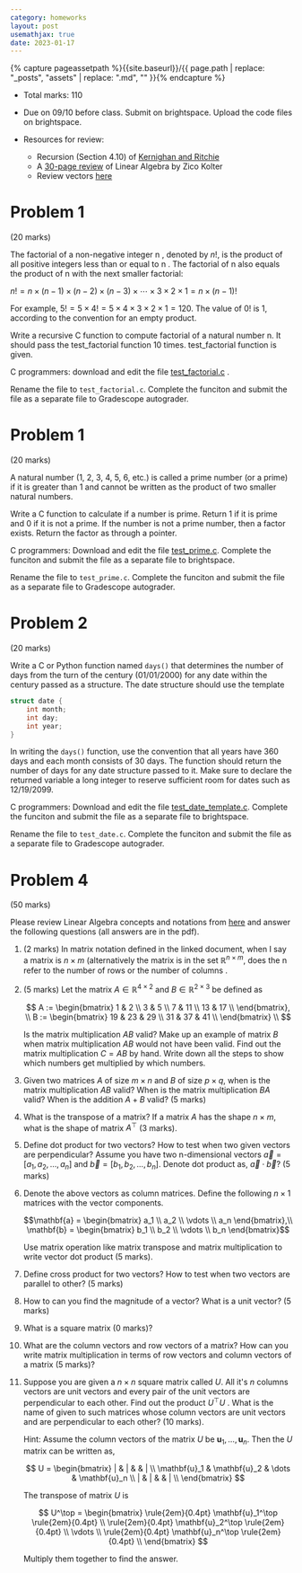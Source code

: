 ```yaml
---
category: homeworks
layout: post
usemathjax: true
date: 2023-01-17
---
```

{% capture pageassetpath %}{{site.baseurl}}/{{ page.path | replace: "_posts", "assets" | replace: ".md", "" }}{% endcapture %}

* Total marks: 110
* Due on 09/10 before class. Submit
  on brightspace. Upload the code files on brightspace.

* Resources for review:
    * Recursion (Section 4.10) of [Kernighan and Ritchie](https://archive.org/details/the-ansi-c-programming-language-by-brian-w.-kernighan-dennis-m.-ritchie.org/page/n1/mode/2up)
    * A [30-page review](http://cs229.stanford.edu/summer2020/cs229-linalg.pdf) of Linear Algebra by Zico Kolter
    * Review vectors [here](https://www.khanacademy.org/science/mechanics-essentials/xafb2c8d81b6e70e3:a-bullet-shot-from-a-gun-and-a-bullet-dropped-reach-the-ground-at-the-same-time-here-s-why)

# Problem 1
(20 marks)

The factorial of a non-negative integer n , denoted by $n!$, is the product of all positive integers less than or equal to n . The factorial of n also equals the product of n with the next smaller factorial:

$n ! = n × ( n − 1 ) × ( n − 2 ) × ( n − 3 ) × ⋯ × 3 × 2 × 1 = n × ( n − 1 ) !$

For example,
$5 ! = 5 × 4 ! = 5 × 4 × 3 × 2 × 1 = 120.$
The value of 0! is 1, according to the convention for an empty product.

Write a recursive C function to compute factorial of a natural number n. It should pass the test_factorial function 10 times. test_factorial function is given.

C programmers: download and edit the file [test_factorial.c]({{site.baseurl}}/assets/0000-00-02-prereq-hw/autograder/submission/test_factorial_template.c) .

Rename the file to `test_factorial.c`. Complete the funciton and submit the file as a separate file to Gradescope
autograder. 


# Problem 1
(20 marks)

A natural number (1, 2, 3, 4, 5, 6, etc.) is called a prime number (or a prime) if it is greater than 1 and cannot be written as the product of two smaller natural numbers.

Write a C function to calculate if a number is prime. Return 1 if it is prime and 0 if it is not a prime. If the number is not a prime number, then a factor exists. Return the factor as through a pointer.

C programmers: Download and edit the file [test_prime.c]({{site.baseurl}}/assets/0000-00-02-prereq-hw/autograder/submission/test_prime_template.c). Complete the funciton and submit the file as a separate file to brightspace.

Rename the file to `test_prime.c`. Complete the funciton and submit the file as a separate file to Gradescope
autograder. 

# Problem 2
(20 marks)

Write a C or Python function named `days()` that determines the number of days from the turn
of the century (01/01/2000) for any date within the century passed as a structure. The date structure should use the template

```c
struct date {
    int month;
    int day;
    int year;
}
```

In writing the `days()` function, use the convention that all years have 360 days and each
month consists of 30 days. The function should return the number of days for any date
structure passed to it. Make sure to declare the returned variable a long integer to reserve sufficient room for dates such as 12/19/2099.


C programmers: Download and edit the file [test_date_template.c]({{site.baseurl}}/assets/0000-00-02-prereq-hw/autograder/submission/test_date_template.c). Complete the funciton and submit the file as a separate file to brightspace.

Rename the file to `test_date.c`. Complete the funciton and submit the file as a separate file to Gradescope
autograder. 

<!--

# Problem 4: Probability and statistics
(30 marks)

1. Write the definitions of Random Variable, Expectation, and Variance. (5
   marks)
2. What is the difference between Expectation and a sample mean? When do they converge? (5 marks)
3. Write the three axioms (properties) of a Probability distribution (measure). (5 marks)
4. What is the difference between Probability density function,
   a Probability mass function and  Cumulative distribution function. (5
   marks)
5. Prove that for any Random Variable $X$, the variance $V(X) = E[X^2] - E[X]^2$. (5 marks)
6. Prove that $E[X^2] > 0$ (5 marks)

-->

<!-- 4. Prove that the expectation is a linear. $ E[\alpha X + \beta Y] = \alpha
   E[X] + \beta E[Y] $ for any real scalars $\alpha, \beta \in \mathbb{R}$ and random variables $X$ and $Y$ under conditions of finiteness (all integrals are finite). -->
<!-- 6. Define independent random variables. -->

<!--
# Problem 5

1. What is an unbiased estimator?
2. What the bias and variance of an estimator?
3. Let $X_1, X_2, \dots, X_n$ be a random sample of size n.
    1. Show that $X^2$ is a biased estimator for $\mu^2$.
    2. Find the amount of bias in this estimator.
    3. What happens to the bias as the sample size $n$ increases?
4. Aircrew escape systems are powered by a solid propellant. The burning rate of this propellant is an important product characteristic. Specifications require that the mean burning rate must be 50 cm/s. We know that the standard deviation of burning rate is $ \sigma = 2 cm/s$. The experimenter decides to specify a type I error probability or significance level of $\alpha = 0.05$. He selects a random sample of $n = 25$ and obtains a sample average burning rate of $x = 51.3 cm/s$. What conclusions should he draw?
-->

<!--
# Problem 6

Consider the data in [table-6-14.csv]({{ pageassetpath }}/table-6-14.csv), use C-programming to assist you in multiple linear regression, and answer the following questions. Use [regresssion.c]({{ pageassetpath }}/regression.c). It provides functions for reading csv file and plotting. They account 50 points of this assignment.
    1. Which of these six regressors will be kept in your final regression equation? Why? P-value = 0.10
    2. Find the regression coefficients for each regressor in your final equation.
    3. Give the overall multiple R for your final equation.
    4. Give the adjusted R square
    5. Out print your residual plots for your final regression equation and comment about your plots.
    -->

<!--
# Problem 5
(20 marks)

Resources: [Khan academy](https://www.khanacademy.org/math/multivariable-calculus)

1. Find the mininimum point the function $f(x) = x^2 - 6x + 33$ using
   calculus. Write the property of derivatives that made you reach the answer?
   (10 marks)

2. Find the mininimum point the function $f(x, y) = x^2 - 6x + y^2 - 8x - xy +
   33$ using calculus. Write the property of derivatives that made you reach
   the answer? (10 marks)

-->

# Problem 4
(50 marks)

Please review Linear Algebra concepts and notations from [here](http://cs229.stanford.edu/summer2020/cs229-linalg.pdf) and answer the following questions (all answers are in the pdf).

1. (2 marks) In matrix notation defined in the linked document, when I say a matrix is $n \times m$ (alternatively the matrix is in the set $\mathbb{R}^{n \times m}$, does the n refer to the number of rows or the number of columns .

2. (5 marks) Let the matrix $A \in \mathbb{R}^{4 \times 2}$ and $B \in \mathbb{R}^{2
   \times 3}$ be defined as

    $$
     A := \begin{bmatrix} 1 &  2 \\
                         3 &  5 \\
                          7 & 11 \\
                          13 & 17 \\
          \end{bmatrix}, \\
     B := \begin{bmatrix} 19 & 23 & 29 \\
                         31 & 37 & 41 \\
          \end{bmatrix} \\
    $$

    Is the matrix multiplication $AB$ valid? Make up an example of matrix $B$
    when matrix multiplication $AB$ would not have been valid. Find out the
    matrix multiplication $C = AB$ by hand. Write down all the steps to show
    which numbers get multiplied by which numbers.

3. Given two matrices $A$ of size $m \times n$ and $B$ of size $p \times q$,
   when is the matrix multiplication $AB$ valid? When is the matrix
   multiplication $BA$ valid? When is the addition $A + B$ valid? (5 marks)

4. What is the transpose of a matrix? If a matrix $A$ has the shape
   $n \times m$, what is the shape of matrix $A^\top$ (3 marks).

4. Define dot product for two vectors? How to test when two given vectors are
   perpendicular? Assume you have two n-dimensional vectors $\vec{a} = [a_1, a_2, \dots, a_n]$ and $\vec{b} = [b_1, b_2, \dots, b_n]$. Denote dot product as, $\vec{a} \cdot \vec{b}$? (5 marks)

5. Denote the above vectors as column matrices. Define the following $n \times
   1$ matrices with the vector components.

   $$\mathbf{a} = \begin{bmatrix} a_1 \\ a_2 \\ \vdots \\ a_n \end{bmatrix},\\
   \mathbf{b} = \begin{bmatrix} b_1 \\ b_2 \\ \vdots \\ b_n \end{bmatrix}$$

   Use matrix operation like matrix transpose and matrix multiplication to
   write vector dot product (5 marks).

8. Define cross product for two vectors? How to test when two vectors are
   parallel to other? (5 marks)

9. How to can you find the magnitude of a vector? What is a unit vector? (5
   marks)

10. What is a square matrix (0 marks)?

11. What are the column vectors and row vectors of a matrix? How can you write
    matrix multiplication in terms of row vectors and column vectors of a
    matrix (5 marks)?

12. Suppose you are given a $n \times n$ square matrix called $U$. All it's
    $n$ columns vectors are unit vectors and every pair of the unit vectors
    are perpendicular to each other. Find out the product $U^\top U$ . What is the name of given to such matrices whose column vectors
    are unit vectors and are perpendicular to each other? (10
    marks).

    Hint: Assume the column vectors of the matrix $U$ be $\mathbf{u}_1, \dots,
    \mathbf{u}_n$. Then the $U$ matrix can be written as,

    $$ U = \begin{bmatrix}
    | & | & & | \\
    \mathbf{u}_1 & \mathbf{u}_2 & \dots & \mathbf{u}_n \\
    | & | & & | \\
    \end{bmatrix}
    $$

    The transpose of matrix $U$ is

    $$ U^\top = \begin{bmatrix}
    \rule{2em}{0.4pt} \mathbf{u}_1^\top \rule{2em}{0.4pt} \\ \rule{2em}{0.4pt} \mathbf{u}_2^\top \rule{2em}{0.4pt} \\ \vdots \\
    \rule{2em}{0.4pt} \mathbf{u}_n^\top \rule{2em}{0.4pt} \\
    \end{bmatrix}
    $$

    Multiply them together to find the answer.
